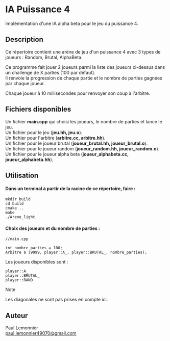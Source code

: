 # IA Puissance 4

Implémentation d'une IA alpha beta pour le jeu du puissance 4.

## Description

Ce répertoire contient une arène de jeu d'un puissance 4 avec 3 types de joueurs : Random, Brutal, AlphaBeta.    
    
Ce programme fait jouer 2 joueurs parmi la liste des joueurs ci-dessus dans un challenge de X parties (100 par défaut).     
Il renvoie la progression de chaque partie et le nombre de parties gagnées par chaque joueur.    

Chaque joueur à 10 millisecondes pour renvoyer son coup à l'arbitre.   
   
## Fichiers disponibles

Un fichier **main.cpp** qui choisi les joueurs, le nombre de parties et lance le jeu.   
Un fichier pour le jeu (**jeu.hh, jeu.o**).   
Un fichier pour l'arbitre (**arbitre.cc, arbitre.hh**).   
Un fichier pour le joueur brutal (**joueur_brutal.hh, joueur_brutal.o**).   
Un fichier pour le joueur random (**joueur_random.hh, joueur_random.o**).   
Un fichier pour le joueur alpha beta (**joueur_alphabeta.cc, joueur_alphabeta.hh**).   
    

## Utilisation

#### Dans un terminal à partir de la racine de ce répertoire, faire :   

```
mkdir build
cd build
cmake ..
make
./Arene_light
```

#### Choix des joueurs et du nombre de parties :

```
//main.cpp

int nombre_parties = 100;
Arbitre a (9999, player::A_, player::BRUTAL_, nombre_parties);
```

Les joueurs disponibles sont : 

```
player::A_
player::BRUTAL_
player::RAND
```

>[!NOTE]   
>Les diagonales ne sont pas prises en compte ici.

## Auteur

Paul Lemonnier     
paul.lemonnier49070@gmail.com  
